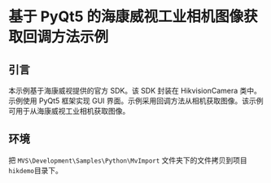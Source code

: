 # 基于 PyQt5 的海康威视工业相机图像获取回调方法示例

##  引言

本示例基于海康威视提供的官方 SDK。该 SDK 封装在 HikvisionCamera 类中。示例使用 PyQt5 框架实现 GUI 界面。示例采用回调方法从相机获取图像。该示例可用于从海康威视工业相机获取图像。

## 环境

把 `MVS\Development\Samples\Python\MvImport` 文件夹下的文件拷贝到项目`hikdemo`目录下。
